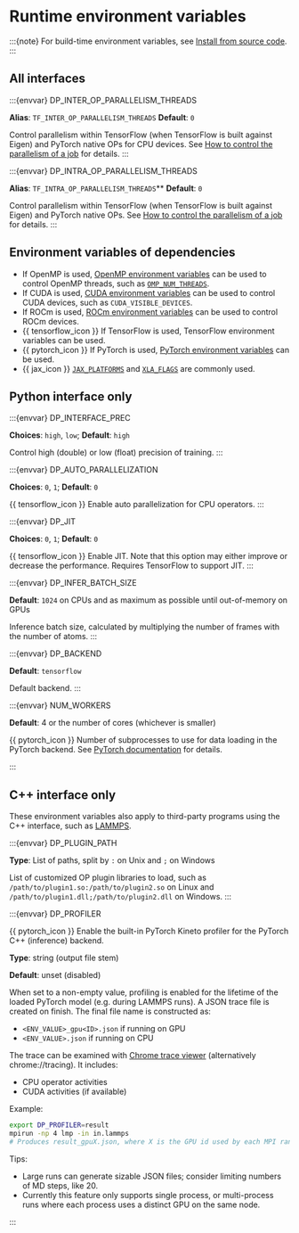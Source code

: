 # Runtime environment variables

:::{note}
For build-time environment variables, see [Install from source code](./install/install-from-source.md).
:::

## All interfaces

:::{envvar} DP_INTER_OP_PARALLELISM_THREADS

**Alias**: `TF_INTER_OP_PARALLELISM_THREADS`
**Default**: `0`

Control parallelism within TensorFlow (when TensorFlow is built against Eigen) and PyTorch native OPs for CPU devices.
See [How to control the parallelism of a job](./troubleshooting/howtoset_num_nodes.md) for details.
:::

:::{envvar} DP_INTRA_OP_PARALLELISM_THREADS

**Alias**: `TF_INTRA_OP_PARALLELISM_THREADS`\*\*
**Default**: `0`

Control parallelism within TensorFlow (when TensorFlow is built against Eigen) and PyTorch native OPs.
See [How to control the parallelism of a job](./troubleshooting/howtoset_num_nodes.md) for details.
:::

## Environment variables of dependencies

- If OpenMP is used, [OpenMP environment variables](https://www.openmp.org/spec-html/5.0/openmpch6.html) can be used to control OpenMP threads, such as [`OMP_NUM_THREADS`](https://www.openmp.org/spec-html/5.0/openmpse50.html#x289-20540006.2).
- If CUDA is used, [CUDA environment variables](https://docs.nvidia.com/cuda/cuda-c-programming-guide/index.html#cuda-environment-variables) can be used to control CUDA devices, such as `CUDA_VISIBLE_DEVICES`.
- If ROCm is used, [ROCm environment variables](https://rocm.docs.amd.com/en/latest/conceptual/gpu-isolation.html#environment-variables) can be used to control ROCm devices.
- {{ tensorflow_icon }} If TensorFlow is used, TensorFlow environment variables can be used.
- {{ pytorch_icon }} If PyTorch is used, [PyTorch environment variables](https://pytorch.org/docs/stable/torch_environment_variables.html) can be used.
- {{ jax_icon }} [`JAX_PLATFORMS`](https://jax.readthedocs.io/en/latest/faq.html#controlling-data-and-computation-placement-on-devices) and [`XLA_FLAGS`](https://jax.readthedocs.io/en/latest/gpu_performance_tips.html#xla-performance-flags) are commonly used.

## Python interface only

:::{envvar} DP_INTERFACE_PREC

**Choices**: `high`, `low`; **Default**: `high`

Control high (double) or low (float) precision of training.
:::

:::{envvar} DP_AUTO_PARALLELIZATION

**Choices**: `0`, `1`; **Default**: `0`

{{ tensorflow_icon }} Enable auto parallelization for CPU operators.
:::

:::{envvar} DP_JIT

**Choices**: `0`, `1`; **Default**: `0`

{{ tensorflow_icon }} Enable JIT. Note that this option may either improve or decrease the performance. Requires TensorFlow to support JIT.
:::

:::{envvar} DP_INFER_BATCH_SIZE

**Default**: `1024` on CPUs and as maximum as possible until out-of-memory on GPUs

Inference batch size, calculated by multiplying the number of frames with the number of atoms.
:::

:::{envvar} DP_BACKEND

**Default**: `tensorflow`

Default backend.
:::

:::{envvar} NUM_WORKERS

**Default**: 4 or the number of cores (whichever is smaller)

{{ pytorch_icon }} Number of subprocesses to use for data loading in the PyTorch backend.
See [PyTorch documentation](https://pytorch.org/docs/stable/data.html) for details.

:::

## C++ interface only

These environment variables also apply to third-party programs using the C++ interface, such as [LAMMPS](./third-party/lammps-command.md).

:::{envvar} DP_PLUGIN_PATH

**Type**: List of paths, split by `:` on Unix and `;` on Windows

List of customized OP plugin libraries to load, such as `/path/to/plugin1.so:/path/to/plugin2.so` on Linux and `/path/to/plugin1.dll;/path/to/plugin2.dll` on Windows.
:::

:::{envvar} DP_PROFILER

{{ pytorch_icon }} Enable the built-in PyTorch Kineto profiler for the PyTorch C++ (inference) backend.

**Type**: string (output file stem)

**Default**: unset (disabled)

When set to a non-empty value, profiling is enabled for the lifetime of the loaded PyTorch model (e.g. during LAMMPS runs). A JSON trace file is created on finish. The final file name is constructed as:

- `<ENV_VALUE>_gpu<ID>.json` if running on GPU
- `<ENV_VALUE>.json` if running on CPU

The trace can be examined with [Chrome trace viewer](https://ui.perfetto.dev/) (alternatively chrome://tracing). It includes:

- CPU operator activities
- CUDA activities (if available)

Example:

```bash
export DP_PROFILER=result
mpirun -np 4 lmp -in in.lammps
# Produces result_gpuX.json, where X is the GPU id used by each MPI rank.
```

Tips:

- Large runs can generate sizable JSON files; consider limiting numbers of MD steps, like 20.
- Currently this feature only supports single process, or multi-process runs where each process uses a distinct GPU on the same node.

:::
